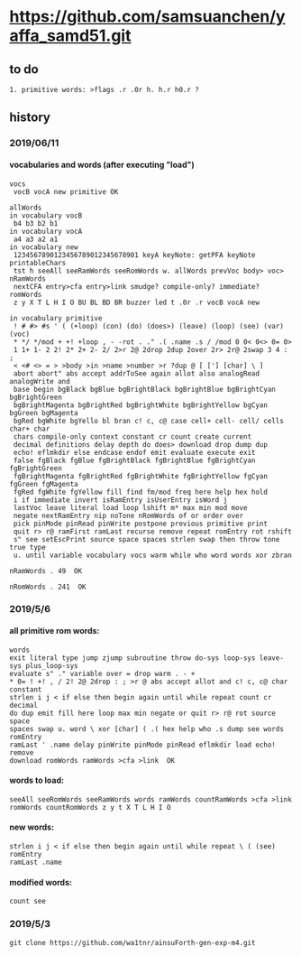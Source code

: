# https://github.com/samsuanchen/yaffa_samd51.git
  
## to do

	1. primitive words: >flags .r .0r h. h.r h0.r ?

## history

### 2019/06/11

#### vocabularies and words (after executing "load")

	vocs
	 vocB vocA new primitive OK
	
	allWords
	in vocabulary vocB
	 b4 b3 b2 b1
	in vocabulary vocA
	 a4 a3 a2 a1
	in vocabulary new
	 1234567890123456789012345678901 keyA keyNote: getPFA keyNote printableChars
	 tst h seeAll seeRamWords seeRomWords w. allWords prevVoc body> voc> nRamWords
	 nextCFA entry>cfa entry>link smudge? compile-only? immediate? romWords
	 z y X T L H I O BU BL BD BR buzzer led t .0r .r vocB vocA new

	in vocabulary primitive
	 ! # #> #s ' ( (+loop) (con) (do) (does>) (leave) (loop) (see) (var) (voc)
	 * */ */mod + +! +loop , - -rot . ." .( .name .s / /mod 0 0< 0<> 0= 0>
	 1 1+ 1- 2 2! 2* 2+ 2- 2/ 2>r 2@ 2drop 2dup 2over 2r> 2r@ 2swap 3 4 : ;
	 < <# <> = > >body >in >name >number >r ?dup @ [ ['] [char] \ ]
	 abort abort" abs accept addrToSee again allot also analogRead analogWrite and
	 base begin bgBlack bgBlue bgBrightBlack bgBrightBlue bgBrightCyan bgBrightGreen
	 bgBrightMagenta bgBrightRed bgBrightWhite bgBrightYellow bgCyan bgGreen bgMagenta
	 bgRed bgWhite bgYello bl bran c! c, c@ case cell+ cell- cell/ cells char+ char
	 chars compile-only context constant cr count create current
	 decimal definitions delay depth do does> download drop dump dup
	 echo! eflmkdir else endcase endof emit evaluate execute exit
	 false fgBlack fgBlue fgBrightBlack fgBrightBlue fgBrightCyan fgBrightGreen
	 fgBrightMagenta fgBrightRed fgBrightWhite fgBrightYellow fgCyan fgGreen fgMagenta
	 fgRed fgWhite fgYellow fill find fm/mod freq here help hex hold
	 i if immediate invert isRamEntry isUserEntry isWord j
	 lastVoc leave literal load loop lshift m* max min mod move
	 negate nextRamEntry nip noTone nRomWords of or order over
	 pick pinMode pinRead pinWrite postpone previous primitive print
	 quit r> r@ ramFirst ramLast recurse remove repeat romEntry rot rshift
	 s" see setEscPrint source space spaces strlen swap then throw tone true type
	 u. until variable vocabulary vocs warm while who word words xor zbran
	
	nRamWords . 49  OK
	
	nRomWords . 241  OK

### 2019/5/6

#### all primitive rom words:

	words
	exit literal type jump zjump subroutine throw do-sys loop-sys leave-sys plus_loop-sys
	evaluate s" ." variable over = drop warm . - + 
	* 0= ! +! , / 2! 2@ 2drop : ; >r @ abs accept allot and c! c, c@ char constant 
	strlen i j < if else then begin again until while repeat count cr decimal 
	do dup emit fill here loop max min negate or quit r> r@ rot source space 
	spaces swap u. word \ xor [char] ( .( hex help who .s dump see words romEntry 
	ramLast ' .name delay pinWrite pinMode pinRead eflmkdir load echo! remove 
	download romWords ramWords >cfa >link  OK

#### words to load:
	seeAll seeRomWords seeRamWords words ramWords countRamWords >cfa >link romWords countRomWords z y t X T L H I O

#### new words:
	strlen i j < if else then begin again until while repeat \ ( (see) romEntry 
	ramLast .name 

#### modified words:
	count see
 
### 2019/5/3

	git clone https://github.com/wa1tnr/ainsuForth-gen-exp-m4.git
